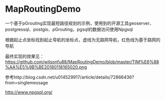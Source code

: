 # MapRoutingDemo
一个基于pGrouting实现最短路径规划的示例，使用到的开源工具geoserver、postgressql、postgis、pGrouting，pgsql的数据访问使用Npgsql 

根据起止点坐标找到起止导航的坐标点，虚线为无路网导航，红色线为基于路网的导航


最终实现的效果见：
https://github.com/wilsonfu88/MapRoutingDemo/blob/master/TIM%E6%88%AA%E5%9B%BE20180118165020.png




参考http://blog.csdn.net/u014529917/article/details/72866436?from=singlemessage



http://www.npgsql.org/
